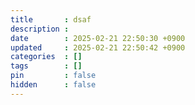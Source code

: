 ```yaml
---
title       : dsaf
description : 
date        : 2025-02-21 22:50:30 +0900
updated     : 2025-02-21 22:50:42 +0900
categories  : []
tags        : []
pin         : false
hidden      : false
---
```

